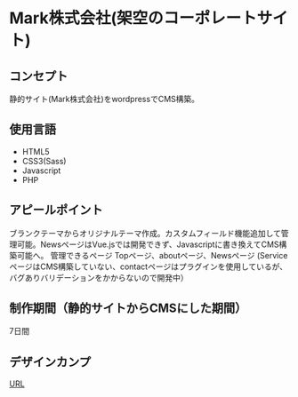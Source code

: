    <h1>Mark株式会社(架空のコーポレートサイト)</h1>
    <h2>コンセプト</h2>
    <p>静的サイト(Mark株式会社)をwordpressでCMS構築。</p>
    <h2>使用言語</h2>
    <ul>
        <li>HTML5</li>
        <li>CSS3(Sass)</li>
        <li>Javascript</li>
        <li>PHP</li>
    </ul>
    <h2>アピールポイント</h2>
    <p>ブランクテーマからオリジナルテーマ作成。カスタムフィールド機能追加して管理可能。NewsページはVue.jsでは開発できず、Javascriptに書き換えてCMS構築可能へ。
        管理できるページ Topページ、aboutページ、Newsページ
        (ServiceページはCMS構築していない、contactページはプラグインを使用しているが、バグありバリデーションをかからないので開発中）</p>
    <h2>制作期間（静的サイトからCMSにした期間）</h2>
    <p>7日間</p>
    <h2>デザインカンプ</h2>
    <p><a href="https://www.figma.com/file/95L68MFkMKEPUsQwmbTwLY/Mark.Inc-%E5%85%B1%E6%9C%89%E7%94%A8?node-id=0%3A1" target="_blank">URL</a></p>

